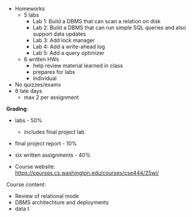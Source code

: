 - Homeworks
	- 5 labs
		- Lab 1: Build a DBMS that can scan a relation on disk
		- Lab 2: Build a DBMS that can run simple SQL queries and also support data updates
		- Lab 3: Add lock manager
		- Lab 4: Add a write-ahead log
		- Lab 5: Add a query optimizer
	- 6 written HWs
		- help review material learned in class
		- prepares for labs
		- individual
- No quizzes/exams
- 6 late days
	- max 2 per assignment

**Grading**:
- labs - 50%
	- includes final project lab
- final project report - 10%
- six written assignments - 40%

- Course website: https://courses.cs.washington.edu/courses/cse444/25wi/



Course content:
- Review of relational mode
- DBMS architechture and deployments
- data t